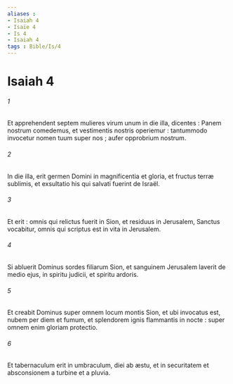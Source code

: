 ```yaml
---
aliases : 
- Isaiah 4
- Isaïe 4
- Is 4
- Isaiah 4
tags : Bible/Is/4
---
```


# Isaiah 4

###### 1
Et apprehendent septem mulieres virum unum in die illa, dicentes : Panem nostrum comedemus, et vestimentis nostris operiemur : tantummodo invocetur nomen tuum super nos ; aufer opprobrium nostrum.
###### 2
In die illa, erit germen Domini in magnificentia et gloria, et fructus terræ sublimis, et exsultatio his qui salvati fuerint de Israël.
###### 3
Et erit : omnis qui relictus fuerit in Sion, et residuus in Jerusalem, Sanctus vocabitur, omnis qui scriptus est in vita in Jerusalem.
###### 4
Si abluerit Dominus sordes filiarum Sion, et sanguinem Jerusalem laverit de medio ejus, in spiritu judicii, et spiritu ardoris.
###### 5
Et creabit Dominus super omnem locum montis Sion, et ubi invocatus est, nubem per diem et fumum, et splendorem ignis flammantis in nocte : super omnem enim gloriam protectio.
###### 6
Et tabernaculum erit in umbraculum, diei ab æstu, et in securitatem et absconsionem a turbine et a pluvia.
